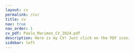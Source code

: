 ```yaml
---
layout: cv
permalink: /cv/
title: cv
nav: true
nav_order: 1
cv_pdf: Paolo_Marimon_CV_2024.pdf
description: Here is my CV! Just click on the PDF icon.
sidebar: left
---
```

